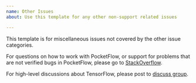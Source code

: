 ```yaml
---
name: Other Issues
about: Use this template for any other non-support related issues

---
```


This template is for miscellaneous issues not covered by the other issue categories.

For questions on how to work with PocketFlow, or support for problems that are not verified bugs in PocketFlow, please go to [StackOverflow](https://stackoverflow.com).


For high-level discussions about TensorFlow, please post to [discuss group](https://groups.google.com/forum/#!forum/pocketflow).
